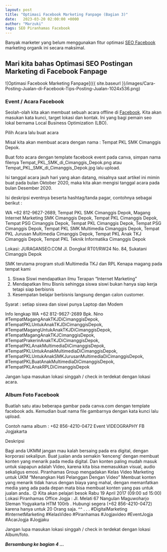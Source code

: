 ```yaml
---
layout: post
title: "Optimasi Facebook Marketing Fanpage (Bagian 3)"
date:   2023-03-20 02:00:00 +0000
author: "Marzuki"
tags: SEO Piranhamas Facebook
---
```


Banyak marketer yang belum menggunakan fitur optimasi <a href="https://dma.pages.dev" target="_blank">SEO Facebook</a> marketing organik ini secara maksimal.

## Mari kita bahas Optimasi SEO Postingan Marketing di Facebook Fanpage

![Optimasi Facebook Marketing Fanpage]({{ site.baseurl }}/images/Cara-Posting-Jualan-di-Facebook-Tips-Posting-Jualan-1024x536.png)

### Event / Acara Facebook

Seolah-olah kita akan membuat sebuah acara offline di <a href="https://www.facebook.com" rel="nofollow" target="_blank" >Facebook</a>. Kita akan masukan kata kunci, target lokasi dan kontak. Ini yang bagi pemain seo lokal bernama Local Business Optimization (LBO).

Pilih Acara lalu buat acara

Misal kita akan membuat acara dengan nama : Tempat PKL SMK Cimanggis Depok.

Buat foto acara dengan template facebook event pada canva, simpan nama filenya Tempat_PKL_SMK_di_Cimanggis_Depok.png atau Tempat_PKL_SMK_di_Cimanggis_Depok.jpg lalu upload.

Isi tanggal acara jauh hari yang akan datang, misalnya saat artikel ini mimin buat pada bulan Oktober 2020, maka kita akan mengisi tanggal acara pada bulan Desember 2020.

Isi deskripsi eventnya beserta hashtag/tanda pagar, contohnya sebagai berikut :

WA +62 812-9627-2689, Tempat PKL SMK Cimanggis Depok, Magang Internet Marketing SMK Cimanggis Depok, Tempat PKL Cimanggis Depok, Tempat PSG Cimanggis Depok, Tempat PKL Cimanggis Depok, Tempat PSG Cimanggis Depok, Tempat PKL SMK Multimedia Cimanggis Depok, Tempat PKL Jurusan Multimedia Cimanggis Depok, Tempat PKL Anak TKJ Cimanggis Depok, Tempat PKL Teknik Informatika Cimanggis Depok

Lokasi:
JURAGANSEO.COM
Jl. Dongkal RT01/RW24 No. 84, Sukatani Cimanggis Depok

SMK terutama program studi Multimedia TKJ dan RPL
Kenapa magang pada tempat kami
1. Siswa Siswi mendapatkan ilmu Terapan “Internet Marketing”
2. Mendapatkan Ilmu Bisnis sehingga siswa siswi bukan hanya siap kerja tetapi siap berbisnis
3. Kesempatan belajar berbisnis langsung dengan calon customer.

Syarat : setiap siswa dan siswi punya Laptop dan Modem

Info lengkap
WA +62 812-9627-2689 Bpk. Nino
#TempatMagangAnakTKJDiCimanggisDepok, #TempatPKLUntukAnakTKJDiCimanggisDepok, #TempatMagangUntukAnakTKJDiCimanggisDepok, #TempatMagangAnakTKJCimanggisDepok, #TempatPrakerinAnakTKJDiCimanggisDepok, #TempatPKLAnakMultimediaDiCimanggisDepok, #TempatPKLUntukAnakMultimediaDiCimanggisDepok, #TempatPKLUntukAnakSMKJurusanMultimediaDiCimanggisDepok, #TempatPKLBuatAnakMultimediaDiCimanggisDepok, #TempatPKLAnakRPLDiCimanggisDepok

Jangan lupa masukan lokasi singgah / check in terdekat dengan lokasi acara.

### Album Foto Facebook

Buatlah satu atau beberapa gambar pada canva.com dengan template facebook ads. Kemudian buat nama file gambarnya dengan kata kunci lalu upload.

Contoh nama album : +62 856-4210-0472 Event VIDEOGRAPHY FB Jogjakarta

Deskripsi

Bagi anda UKMM jangan mau kalah bersaing pada era digital, dengan korporasi sekalipun. Buat jualan anda semakin ‘kenceng’ dengan membuat konten yang menarik pada media digital. Dan konten paling mudah masuk untuk siapapun adalah Video, karena kita bisa memasukkan visual, audio sekaligus emosi. Piranhamas Group mengadakan Kelas Video Marketing untuk UKM “Menangkan Hati Pelanggan Dengan Video” Membuat konten yang menarik tidak harus dengan biaya yang mahal, dengan memanfatkan media yang ada pada depan mata bisa membuat konten yang pas untuk jualan anda.. 😉 Kita akan pelajari besok Rabu 19 April 2017 (09:00 sd 15:00) Lokasi Piranhamas Office Jogja : Jl. Melati 67 Nangulan Maguwoharjo Sleman Yogyakarta HTM 100rb . Hubungi segera (+62 856-4210-0472) karena hanya untuk 20 Orang saja. ^^ . . . #DigitalMarketing #InternetMarketing #KelasVideo #Piranhamas #Jogjavideo #EventJogja #AcarJogja #Jogjaku

Jangan lupa masukan lokasi singgah / check in terdekat dengan lokasi Album/foto.

***Bersambung ke bagian 4 ...***